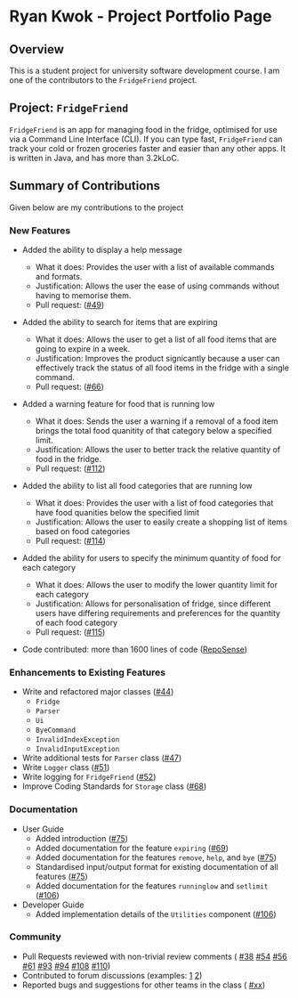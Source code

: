 # Ryan Kwok - Project Portfolio Page

## Overview

This is a student project for university software development course.
I am one of the contributors to the `FridgeFriend` project.

## Project: `FridgeFriend`

`FridgeFriend` is an app for managing food in the fridge, optimised for use via a Command Line Interface (CLI).
If you can type fast, `FridgeFriend` can track your cold or frozen groceries faster and easier than any other apps.
It is written in Java, and has more than 3.2kLoC.

## Summary of Contributions

Given below are my contributions to the project

### New Features

- Added the ability to display a help message
  - What it does: Provides the user with a list of available commands and formats.
  - Justification: Allows the user the ease of using commands without having to memorise them.
  - Pull request: ([#49](https://github.com/AY2021S2-CS2113-T10-1/tp/pull/49))

- Added the ability to search for items that are expiring
  - What it does: Allows the user to get a list of all food items that are going to expire in a week.
  - Justification: Improves the product signicantly because a user can effectively track the status of all food items in the fridge with a single command.
  - Pull request: ([#66](https://github.com/AY2021S2-CS2113-T10-1/tp/pull/66))

- Added a warning feature for food that is running low
  - What it does: Sends the user a warning if a removal of a food item brings the total food quanitity of that category below a specified limit.
  - Justification: Allows the user to better track the relative quantity of food in the fridge.
  - Pull request: ([#112](https://github.com/AY2021S2-CS2113-T10-1/tp/pull/112))

- Added the ability to list all food categories that are running low
  - What it does: Provides the user with a list of food categories that have food quanities below the specified limit
  - Justification: Allows the user to easily create a shopping list of items based on food categories
  - Pull request: ([#114](https://github.com/AY2021S2-CS2113-T10-1/tp/pull/114))

- Added the ability for users to specify the minimum quantity of food for each category
  - What it does: Allows the user to modify the lower quantity limit for each category
  - Justification: Allows for personalisation of fridge, since different users have differing requirements and preferences for the quantity of each food category
  - Pull request: ([#115](https://github.com/AY2021S2-CS2113-T10-1/tp/pull/115))

- Code contributed: more than 1600 lines of code ([RepoSense](https://nus-cs2113-ay2021s2.github.io/tp-dashboard/?search=kwokyto))

### Enhancements to Existing Features

- Write and refactored major classes ([#44](https://github.com/AY2021S2-CS2113-T10-1/tp/pull/45))
  - `Fridge`
  - `Parser`
  - `Ui`
  - `ByeCommand`
  - `InvalidIndexException`
  - `InvalidInputException`
- Write additional tests for `Parser` class ([#47](https://github.com/AY2021S2-CS2113-T10-1/tp/pull/47))
- Write `Logger` class ([#51](https://github.com/AY2021S2-CS2113-T10-1/tp/pull/51))
- Write logging for `FridgeFriend` ([#52](https://github.com/AY2021S2-CS2113-T10-1/tp/pull/52))
- Improve Coding Standards for `Storage` class ([#68](https://github.com/AY2021S2-CS2113-T10-1/tp/pull/68))

### Documentation

- User Guide
  - Added introduction ([#75](https://github.com/AY2021S2-CS2113-T10-1/tp/pull/75/))
  - Added documentation for the feature `expiring` ([#69](https://github.com/AY2021S2-CS2113-T10-1/tp/pull/69))
  - Added documentation for the features `remove`, `help`, and `bye` ([#75](https://github.com/AY2021S2-CS2113-T10-1/tp/pull/75/))
  - Standardised input/output format for existing documentation of all features ([#75](https://github.com/AY2021S2-CS2113-T10-1/tp/pull/75/))
  - Added documentation for the features `runninglow` and `setlimit` ([#106](https://github.com/AY2021S2-CS2113-T10-1/tp/pull/106))
- Developer Guide
  - Added implementation details of the `Utilities` component ([#106](https://github.com/AY2021S2-CS2113-T10-1/tp/pull/106))

### Community

- Pull Requests reviewed with non-trivial review comments (
    [#38](https://github.com/AY2021S2-CS2113-T10-1/tp/pull/38)
    [#54](https://github.com/AY2021S2-CS2113-T10-1/tp/pull/54)
    [#56](https://github.com/AY2021S2-CS2113-T10-1/tp/pull/56)
    [#61](https://github.com/AY2021S2-CS2113-T10-1/tp/pull/61)
    [#93](https://github.com/AY2021S2-CS2113-T10-1/tp/pull/93)
    [#94](https://github.com/AY2021S2-CS2113-T10-1/tp/pull/94)
    [#108](https://github.com/AY2021S2-CS2113-T10-1/tp/pull/108)
    [#110](https://github.com/AY2021S2-CS2113-T10-1/tp/pull/110))
- Contributed to forum discussions (examples:
    [1](https://github.com/nus-cs2113-AY2021S2/forum/issues/45)
    [2](https://github.com/nus-cs2113-AY2021S2/forum/issues/49))
- Reported bugs and suggestions for other teams in the class (
    [#xx](placeholder))
